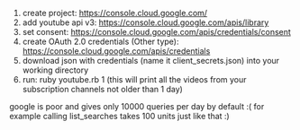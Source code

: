1. create project: https://console.cloud.google.com/
2. add youtube api v3: https://console.cloud.google.com/apis/library
3. set consent: https://console.cloud.google.com/apis/credentials/consent
4. create OAuth 2.0 credentials (Other type): https://console.cloud.google.com/apis/credentials
5. download json with credentials (name it client_secrets.json) into your working directory
6. run: ruby youtube.rb 1 (this will print all the videos from your subscription channels not older than 1 day)

google is poor and gives only 10000 queries per day by default :( for example calling list_searches takes 100 units just like that :)
